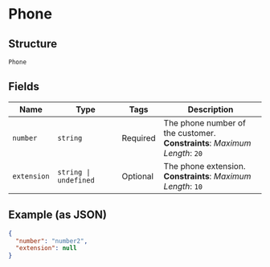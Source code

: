 
# Phone

## Structure

`Phone`

## Fields

| Name | Type | Tags | Description |
|  --- | --- | --- | --- |
| `number` | `string` | Required | The phone number of the customer.<br>**Constraints**: *Maximum Length*: `20` |
| `extension` | `string \| undefined` | Optional | The phone extension.<br>**Constraints**: *Maximum Length*: `10` |

## Example (as JSON)

```json
{
  "number": "number2",
  "extension": null
}
```

